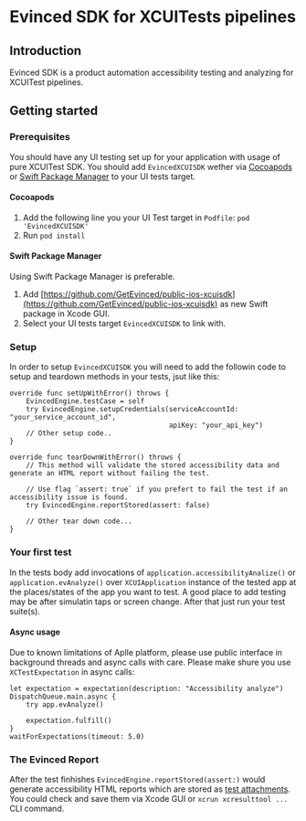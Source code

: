 # Evinced SDK for XCUITests pipelines

## Introduction
Evinced SDK is a product automation accessibility testing and analyzing for XCUITest pipelines.

## Getting started

### Prerequisites
You should have any UI testing set up for your application with usage of pure XCUITest SDK.
You should add `EvincedXCUISDK` wether via [Cocoapods](https://cocoapods.org/) or [Swift Package Manager](https://swift.org/package-manager/) to your UI tests target.

#### Cocoapods
1. Add the following line you your UI Test target in `Podfile`: `pod 'EvincedXCUISDK'`
2. Run `pod install`

#### Swift Package Manager
Using Swift Package Manager is preferable.
1. Add [https://github.com/GetEvinced/public-ios-xcuisdk](https://github.com/GetEvinced/public-ios-xcuisdk) as new Swift package in Xcode GUI.
2. Select your UI tests target `EvincedXCUISDK` to link with.

### Setup
In order to setup `EvincedXCUISDK` you will need to add the followin code to setup and teardown methods in your tests, jsut like this:

```
override func setUpWithError() throws {
    EvincedEngine.testCase = self
    try EvincedEngine.setupCredentials(serviceAccountId: "your_service_account_id",
                                       apiKey: "your_api_key")
    // Other setup code..
}
```

```
override func tearDownWithError() throws {
    // This method will validate the stored accessibility data and generate an HTML report without failing the test.
    
    // Use flag `assert: true` if you prefert to fail the test if an accessibility issue is found.    
    try EvincedEngine.reportStored(assert: false)
    
    // Other tear down code...
}
```
### Your first test
In the tests body add invocations of `application.accessibilityAnalize()` or `application.evAnalyze()` over `XCUIApplication` instance of the tested app at the places/states of the app you want to test. A good place to add testing may be after simulatin taps or screen change.
After that just run your test suite(s).

#### Async usage
Due to known limitations of Aplle platform, please use public interface in background threads and async calls with care. Please make shure you use `XCTestExpectation` in async calls:
```
let expectation = expectation(description: "Accessibility analyze")
DispatchQueue.main.async {
    try app.evAnalyze()
    
    expectation.fulfill()
}
waitForExpectations(timeout: 5.0)
```

### The Evinced Report
After the test finhishes `EvincedEngine.reportStored(assert:)` would generate accessibility HTML reports which are stored as [test attachments](https://developer.apple.com/documentation/xctest/activities_and_attachments/adding_attachments_to_tests_activities_and_issues). You could check and save them via Xcode GUI or `xcrun xcresulttool ...` CLI command.
